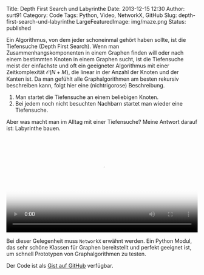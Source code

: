 Title: Depth First Search und Labyrinthe
Date: 2013-12-15 12:30
Author: surt91
Category: Code
Tags: Python, Video, NetworkX, GitHub
Slug: depth-first-search-und-labyrinthe
LargeFeaturedImage: img/maze.png
Status: published

Ein Algorithmus, von dem jeder schoneinmal gehört haben sollte, ist die
Tiefensuche (Depth First Search). Wenn man Zusammenhangskomponenten in einem
Graphen finden will oder nach einem bestimmten Knoten in einem Graphen sucht,
ist die Tiefensuche meist der einfachste und oft ein geeigneter Algorithmus
mit einer Zeitkomplexität $\mathcal{O}(N+M)$, die linear in der Anzahl der
Knoten und der Kanten ist. Da man gefühlt alle Graphalgorithmen am besten
rekursiv beschreiben kann, folgt hier eine (nichtrigorose) Beschreibung.

1.  Man startet die Tiefensuche an einem beliebigen Knoten.
2.  Bei jedem noch nicht besuchten Nachbarn startet man wieder eine Tiefensuche.

Aber was macht man im Alltag mit einer Tiefensuche?
Meine Antwort darauf ist: Labyrinthe bauen.

<video controls width="100%" poster="{filename}/img/maze.png">
<source src="{filename}/vid/maze.mp4" type="video/mp4"></source>
Your browser does not support the video tag.
</video>

Bei dieser Gelegenheit muss `NetworkX` erwähnt werden. Ein Python
Modul, das sehr schöne Klassen für Graphen bereitstellt und perfekt geeignet
ist, um schnell Prototypen von Graphalgorithmen zu testen.

Der Code ist als [Gist auf GitHub](https://gist.github.com/surt91/7790052) verfügbar.
